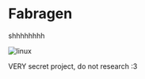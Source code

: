 # Fabragen
shhhhhhhh 


![linux](https://github.com/user-attachments/assets/186fb532-70f6-43ec-8144-09d635ce8fdc)





VERY secret project, do not research :3
